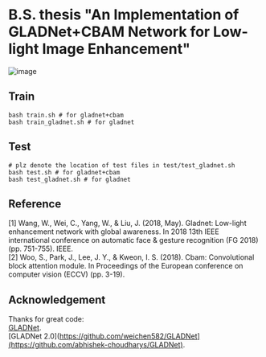 # B.S. thesis "An Implementation of GLADNet+CBAM Network for Low-light Image Enhancement"

![image](https://github.com/user-attachments/assets/f33eef14-7afc-4803-9d5d-4d8dcb3b4db1)

## Train
```shell
bash train.sh # for gladnet+cbam
bash train_gladnet.sh # for gladnet
```

## Test
```shell
# plz denote the location of test files in test/test_gladnet.sh
bash test.sh # for gladnet+cbam
bash test_gladnet.sh # for gladnet
```

## Reference
[1] Wang, W., Wei, C., Yang, W., & Liu, J. (2018, May). Gladnet: Low-light enhancement network with global awareness. In 2018 13th IEEE international conference on automatic face & gesture recognition (FG 2018) (pp. 751-755). IEEE. <br>
[2] Woo, S., Park, J., Lee, J. Y., & Kweon, I. S. (2018). Cbam: Convolutional block attention module. In Proceedings of the European conference on computer vision (ECCV) (pp. 3-19). <br>

## Acknowledgement
Thanks for great code: <br>
[GLADNet](https://github.com/weichen582/GLADNet). <br>
[GLADNet 2.0](https://github.com/weichen582/GLADNet](https://github.com/abhishek-choudharys/GLADNet). <br>
